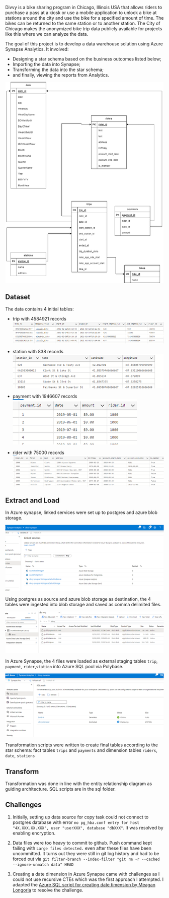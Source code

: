 Divvy is a bike sharing program in Chicago, Illinois USA that allows riders to purchase a pass at a kiosk or use a mobile application to unlock a bike at stations around the city and use the bike for a specified amount of time. The bikes can be returned to the same station or to another station. The City of Chicago makes the anonymized bike trip data publicly available for projects like this where we can analyze the data.

The goal of this project is to develop a data warehouse solution using Azure Synapse Analytics. It involved:

* Designing a star schema based on the business outcomes listed below;
* Importing the data into Synapse;
* Transforming the data into the star schema;
* and finally, viewing the reports from Analytics.

![ERD](images/divvy_erd.png)

## Dataset
The data contains 4 initial tables:
* trip with 4584921 records
![trip](images/trip_table_raw.PNG)

* station with 838 records
![station](images/station_table_raw.PNG)

* payment with 1946607 records
![payment](images/payment_table_raw.PNG)

* rider with 75000 records
![rider](images/rider_table_raw.PNG)

## Extract and Load
In Azure synapse, linked services were set up to postgres and azure blob storage.

![linked services](images/linked_services.PNG)

Using postgres as source and azure blob storage as destination, the 4 tables were ingested into blob storage and saved as comma delimited files.

![blob storage](images/blob_storage.PNG)

In Azure Synapse, the 4 files were loaded as external staging tables `trip`, `payment`, `rider`,`station` into Azure SQL pool via Polybase. 

![SQL Pool setup](images/dwh_sql_pool_setup.PNG)

Transformation scripts were written to create final tables according to the star schema: fact tables `trips` and `payments` and dimension tables `riders`, `date`, `stations`

## Transform

Transformation was done in line with the entity relationship diagram as guiding architecture. SQL scripts are in the sql folder.

## Challenges
1. Initially, setting up data source for copy task could not connect to postgres database with error `no pg_hba.conf entry for host "4X.XXX.XX.XXX", user "userXXX", database "dbXXX"`. It was resolved by enabling encryption.

2. Data files were too heavy to commit to github. Push command kept failing with `Large files detected.` even after these files have been uncommitted. It turns out they were still in git log history and had to be forced out via `git filter-branch --index-filter "git rm -r --cached --ignore-unmatch data" HEAD`

3. Creating a date dimension in Azure Synapse came with challenges as I could not use recursive CTEs which was the first approach I attempted. I adapted the [Azure SQL script for creating date timension by Meagan Longoria](https://datasavvy.me/2016/08/06/create-a-date-dimension-in-azure-sql-data-warehouse/) to resolve the challenge.